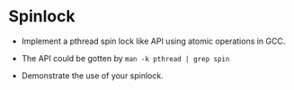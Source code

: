 # Spinlock

* Implement a pthread spin lock like API using atomic operations in GCC.

* The API could be gotten by `man -k pthread | grep spin`

* Demonstrate the use of your spinlock.
